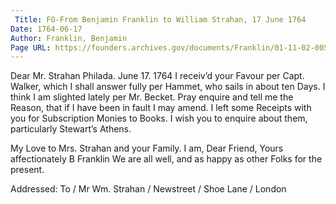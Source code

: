 ```yaml
---
 Title: FO-From Benjamin Franklin to William Strahan, 17 June 1764
Date: 1764-06-17
Author: Franklin, Benjamin
Page URL: https://founders.archives.gov/documents/Franklin/01-11-02-0059
---
```


Dear Mr. Strahan
Philada. June 17. 1764
I receiv’d your Favour per Capt. Walker, which I shall answer fully per Hammet, who sails in about ten Days. I think I am slighted lately per Mr. Becket. Pray enquire and tell me the Reason, that if I have been in fault I may amend.
I left some Receipts with you for Subscription Monies to Books. I wish you to enquire about them, particularly Stewart’s Athens.

My Love to Mrs. Strahan and your Family. I am, Dear Friend, Yours affectionately
B Franklin
We are all well, and as happy as other Folks for the present.
 
Addressed: To / Mr Wm. Strahan / Newstreet / Shoe Lane / London

